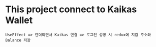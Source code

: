 # This project connect to Kaikas Wallet 
```
UseEffect => 렌더되면서 Kaikas 연결 => 로그인 성공 시 redux에 지갑 주소와 Balance 저장
```

